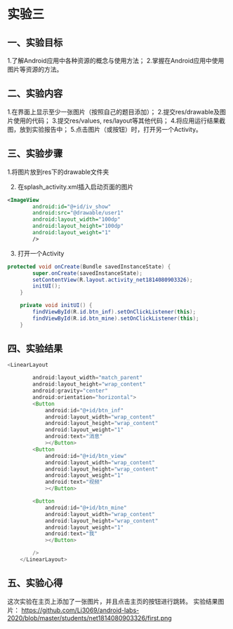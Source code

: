 # 实验三
## 一、实验目标
1.了解Android应用中各种资源的概念与使用方法；
2.掌握在Android应用中使用图片等资源的方法。
## 二、实验内容
1.在界面上显示至少一张图片（按照自己的题目添加）；
2.提交res/drawable及图片使用的代码；
3.提交res/values, res/layout等其他代码；
4.将应用运行结果截图，放到实验报告中；
5.点击图片（或按钮）时，打开另一个Activity。
## 三、实验步骤
1.将图片放到res下的drawable文件夹

2. 在splash_activity.xml插入启动页面的图片

``` xml
<ImageView
        android:id="@+id/iv_show"
        android:src="@drawable/user1"
        android:layout_width="100dp"
        android:layout_height="100dp"
        android:layout_weight="1"
        />
```

3. 打开一个Activity

```java
protected void onCreate(Bundle savedInstanceState) {
        super.onCreate(savedInstanceState);
        setContentView(R.layout.activity_net1814080903326);
        initUI();
    }

    private void initUI() {
        findViewById(R.id.btn_inf).setOnClickListener(this);
        findViewById(R.id.btn_mine).setOnClickListener(this);
    }
```

## 四、实验结果
```java
<LinearLayout

        android:layout_width="match_parent"
        android:layout_height="wrap_content"
        android:gravity="center"
        android:orientation="horizontal">
        <Button
            android:id="@+id/btn_inf"
            android:layout_width="wrap_content"
            android:layout_height="wrap_content"
            android:layout_weight="1"
            android:text="消息"
            ></Button>
        <Button
            android:id="@+id/btn_view"
            android:layout_width="wrap_content"
            android:layout_height="wrap_content"
            android:layout_weight="1"
            android:text="视频"
            ></Button>

        <Button
            android:id="@+id/btn_mine"
            android:layout_width="wrap_content"
            android:layout_height="wrap_content"
            android:layout_weight="1"
            android:text="我"
            ></Button>

        />
    </LinearLayout>
```

## 五、实验心得
这次实验在主页上添加了一张图片，并且点击主页的按钮进行跳转。
实验结果图片：
https://github.com/Li3069/android-labs-2020/blob/master/students/net1814080903326/first.png
